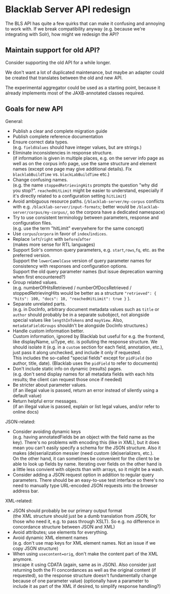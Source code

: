 # Blacklab Server API redesign

The BLS API has quite a few quirks that can make it confusing and annoying to work with.
If we break compatibility anyway (e.g. because we're integrating with Solr), how might
we redesign the API?


## Maintain support for old API?

Consider supporting the old API for a while longer.

We don't want a lot of duplicated maintenance, but maybe an adapter could
be created that translates between the old and new API.

The experimental aggregator could be used as a starting point, because it already
implements most of the JAXB-annotated classes required.


## Goals for new API

General:
- Publish a clear and complete migration guide
- Publish complete reference documentation
- Ensure correct data types.<br>
  (e.g. `fieldValues` should have integer values, but are strings.)
- Eliminate inconsistencies in response structure.<br>
  (if information is given in multiple places, e.g. on the server info page as well
   as on the corpus info page, use the same structure and element names (except one page
   may give additional details). Fix `blacklabBuildTime` vs. `blackLabBuildTime` etc.)
- Change confusing names.<br>
  (e.g. the name `stoppedRetrievingHits` prompts the question "why did you stop?".
  `reachedHitLimit` might be easier to understand, especially if it's directly 
  related to a configuration setting `hitLimit`)
- Avoid ambiguous resource paths.
  (`/blacklab-server/my-corpus` conflicts with e.g. `/blacklab-server/input-formats`; better would be
  `/blacklab-server/corpus/my-corpus/`, so the corpora have a dedicated namespace)
- Try to use consistent terminology between parameters, response and configuration files.<br>
  (e.g. use the term "hitLimit" everywhere for the same concept)
- Use `corpus`/`corpora` in favor of `index`/`indices`.
- Replace `left`/`right` with `before`/`after`<br>
  (makes more sense for RTL languages)
- Support Solr's common query parameters, e.g. `start`,`rows`,`fq`, etc.
  as the preferred version.<br>
  Support the `lowerCamelCase` version of query parameter names for consistency 
  with responses and configuration options.<br>
  Support the old query parameter names (but issue deprecation warning when first 
  encountered?)
- Group related values.<br>
  (e.g. numberOfHitsRetrieved / numberOfDocsRetrieved / stoppedRetrievingHits
  would be better as a structure `"retrieved": { "hits": 100, "docs": 10, "reachedHitLimit": true }` ).
- Separate unrelated parts.<br>
  (e.g. in DocInfo, arbitrary document metadata values such as `title` or `author` should probably be
  in a separate subobject, not alongside special values like `lengthInTokens` and `mayView`. Also, 
  `metadataFieldGroups` shouldn't be alongside DocInfo structures.)
- Handle custom information better. <br>
  Custom information, ignored by Blacklab but useful for e.g. the frontend,
  like displayName, uiType, etc. is polluting the response structure.
  We should isolate it (e.g. in a `custom` section for each field, annotation, etc.),
  just pass it along unchecked, and include it only if requested.<br>
  This includes the so-called "special fields" except for `pidField` (so author, title, date).
  (Blacklab uses the `pidField` to refer to documents)
- Don't include static info on dynamic (results) pages.<br>
  (e.g. don't send display names for all metadata fields with each hits results;
   the client can request those once if needed)
- Be stricter about parameter values.<br>
  (if an illegal value is passed, return an error instead of silently using a default value)
- Return helpful error messages.<br>
  (if an illegal value is passed, explain or list legal values, and/or refer to online docs)


JSON-related:
- Consider avoiding dynamic keys<br>
(e.g. having annotatedFields be an object with the field name
  as the key). There's no problems with encoding this (like in XML), but it does mean you can't 
  easily specify a schema for the JSON structure. Also it makes (de)serialization messier (need 
  custom (de)serializers, etc.).<br>
  On the other hand, it can sometimes be convenient for the client to be able to 
  look up fields by name. Iterating over fields on the other hand is a little less convient 
  with objects than with arrays, so it might be a wash.
- Consider adding a JSON request option in addition to regular query parameters.
  There should be an easy-to-use test interface so there's no need to
  manually type URL-encoded JSON requests into the browser address bar.


XML-related:
- JSON should probably be our primary output format<br>
  (the XML structure should just be a dumb translation from JSON, for those who need it, 
  e.g. to pass through XSLT). So e.g. no difference in concordance structure between JSON and XML)
- Avoid attributes; use elements for everything.
- Avoid dynamic XML element names<br>(e.g. don't use map keys for XML element names.
  Not an issue if we copy JSON structure)
- When using `usecontent=orig`, don't make the content part of the XML anymore.<br>
  (escape it using CDATA (again, same as in JSON). Also consider just returning both
  the FI concordances as well as the original content (if requested), so the response
  structure doesn't fundamentally change because of one parameter value)
  (optionally have a parameter to include it as part of the XML if desired, to simplify response handling?)
